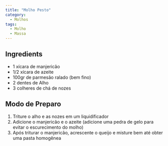 ```yaml
---
title: "Molho Pesto"
category:
  - Molhos
tags:
  - Molho
  - Massa
---
```


## Ingredients
* 1 xícara de manjericão
* 1/2 xícara de azeite
* 100gr de parmesão ralado (bem fino)
* 2 dentes de Alho
* 3 colheres de chá de nozes


## Modo de Preparo
1. Triture o alho e as nozes em um liquidificador
2. Adicione o manjericão e o azeite (adicione uma pedra de gelo para evitar o escurecimento do molho)
3. Após triturar o manjericão, acrescente o queijo e misture bem até obter uma pasta homogênea
